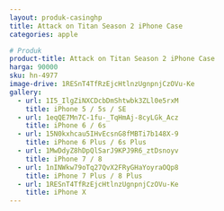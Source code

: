 ```yaml
---
layout: produk-casinghp
title: Attack on Titan Season 2 iPhone Case
categories: apple

# Produk
product-title: Attack on Titan Season 2 iPhone Case
harga: 90000
sku: hn-4977
image-drive: 1RESnT4TfRzEjcHtlnzUgnpnjCzOVu-Ke
gallery:
  - url: 1I5_IlgZiNXCDcbDmShtwbk3ZLl0e5rxM
    title: iPhone 5 / 5s / SE
  - url: 1eqQE7Mn7C-1fu-_TqHmAj-8cyLGk_Acz
    title: iPhone 6 / 6s
  - url: 15N0kxhcau5IHvEcsnG8fMBTi7b148X-9
    title: iPhone 6 Plus / 6s Plus
  - url: 1MwDdyZ8hDpQlSarJ9KPJ9R6_ztDsnoyv
    title: iPhone 7 / 8
  - url: 1nINWkw79oTq27QvX2FRyGHaYoyraOQp8
    title: iPhone 7 Plus / 8 Plus
  - url: 1RESnT4TfRzEjcHtlnzUgnpnjCzOVu-Ke
    title: iPhone X
---
```

